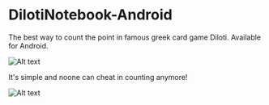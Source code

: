 DilotiNotebook-Android
======================

The best way to count the point in famous greek card game Diloti.
Available for Android.



![Alt text](http://static.wixstatic.com/media/60c5d3_1cc80651a3f349ef9eefb37186737d1e.png_650 "ScreenShot")

It's simple and noone can cheat in counting anymore! 

![Alt text](http://static.wixstatic.com/media/60c5d3_8d8de1b00f6742cab3626e95dcafdfa2.png_650 "ScreenShot2")
